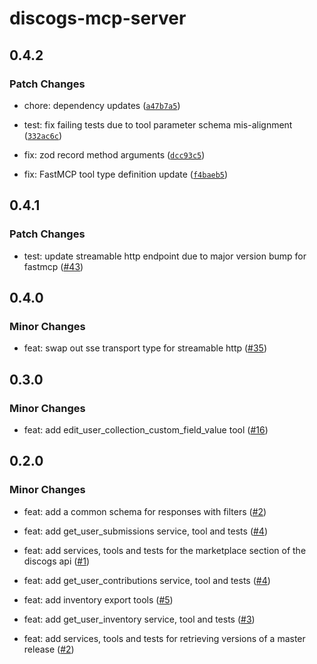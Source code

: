# discogs-mcp-server

## 0.4.2

### Patch Changes

- chore: dependency updates ([`a47b7a5`](https://github.com/cswkim/discogs-mcp-server/commit/a47b7a583001972af4a124e5a8f713e66d66c09d))

- test: fix failing tests due to tool parameter schema mis-alignment ([`332ac6c`](https://github.com/cswkim/discogs-mcp-server/commit/332ac6c30aac08af9fbbda4611d53805f472721e))

- fix: zod record method arguments ([`dcc93c5`](https://github.com/cswkim/discogs-mcp-server/commit/dcc93c56cada47b4597c6a77104d2c820fd2d2f1))

- fix: FastMCP tool type definition update ([`f4baeb5`](https://github.com/cswkim/discogs-mcp-server/commit/f4baeb5a7407f7f55fa1ac59d851deac802ec95f))

## 0.4.1

### Patch Changes

- test: update streamable http endpoint due to major version bump for fastmcp ([#43](https://github.com/cswkim/discogs-mcp-server/pull/43))

## 0.4.0

### Minor Changes

- feat: swap out sse transport type for streamable http ([#35](https://github.com/cswkim/discogs-mcp-server/pull/35))

## 0.3.0

### Minor Changes

- feat: add edit_user_collection_custom_field_value tool ([#16](https://github.com/cswkim/discogs-mcp-server/pull/16))

## 0.2.0

### Minor Changes

- feat: add a common schema for responses with filters ([#2](https://github.com/cswkim/discogs-mcp-server/pull/2))

- feat: add get_user_submissions service, tool and tests ([#4](https://github.com/cswkim/discogs-mcp-server/pull/4))

- feat: add services, tools and tests for the marketplace section of the discogs api ([#1](https://github.com/cswkim/discogs-mcp-server/pull/1))

- feat: add get_user_contributions service, tool and tests ([#4](https://github.com/cswkim/discogs-mcp-server/pull/4))

- feat: add inventory export tools ([#5](https://github.com/cswkim/discogs-mcp-server/pull/5))

- feat: add get_user_inventory service, tool and tests ([#3](https://github.com/cswkim/discogs-mcp-server/pull/3))

- feat: add services, tools and tests for retrieving versions of a master release ([#2](https://github.com/cswkim/discogs-mcp-server/pull/2))
